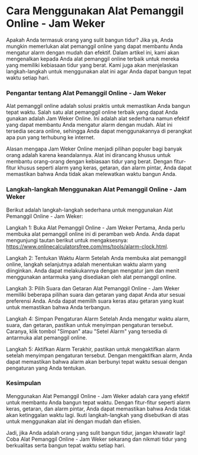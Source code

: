 Cara Menggunakan Alat Pemanggil Online - Jam Weker
==================================================

Apakah Anda termasuk orang yang sulit bangun tidur? Jika ya, Anda mungkin memerlukan alat pemanggil online yang dapat membantu Anda mengatur alarm dengan mudah dan efektif. Dalam artikel ini, kami akan mengenalkan kepada Anda alat pemanggil online terbaik untuk mereka yang memiliki kebiasaan tidur yang berat. Kami juga akan menjelaskan langkah-langkah untuk menggunakan alat ini agar Anda dapat bangun tepat waktu setiap hari.

### Pengantar tentang Alat Pemanggil Online - Jam Weker

Alat pemanggil online adalah solusi praktis untuk memastikan Anda bangun tepat waktu. Salah satu alat pemanggil online terbaik yang dapat Anda gunakan adalah Jam Weker Online. Ini adalah alat sederhana namun efektif yang dapat membantu Anda mengatur alarm dengan mudah. Alat ini tersedia secara online, sehingga Anda dapat menggunakannya di perangkat apa pun yang terhubung ke internet.

Alasan mengapa Jam Weker Online menjadi pilihan populer bagi banyak orang adalah karena keandalannya. Alat ini dirancang khusus untuk membantu orang-orang dengan kebiasaan tidur yang berat. Dengan fitur-fitur khusus seperti alarm yang keras, getaran, dan alarm pintar, Anda dapat memastikan bahwa Anda tidak akan melewatkan waktu bangun Anda.

### Langkah-langkah Menggunakan Alat Pemanggil Online - Jam Weker

Berikut adalah langkah-langkah sederhana untuk menggunakan Alat Pemanggil Online - Jam Weker:

Langkah 1: Buka Alat Pemanggil Online - Jam Weker Pertama, Anda perlu membuka alat pemanggil online ini di peramban web Anda. Anda dapat mengunjungi tautan berikut untuk mengaksesnya: <https://www.onlinecalculatorsfree.com/ms/tools/alarm-clock.html>.

Langkah 2: Tentukan Waktu Alarm Setelah Anda membuka alat pemanggil online, langkah selanjutnya adalah menentukan waktu alarm yang diinginkan. Anda dapat melakukannya dengan mengatur jam dan menit menggunakan antarmuka yang disediakan oleh alat pemanggil online.

Langkah 3: Pilih Suara dan Getaran Alat Pemanggil Online - Jam Weker memiliki beberapa pilihan suara dan getaran yang dapat Anda atur sesuai preferensi Anda. Anda dapat memilih suara keras atau getaran yang kuat untuk memastikan bahwa Anda terbangun.

Langkah 4: Simpan Pengaturan Alarm Setelah Anda mengatur waktu alarm, suara, dan getaran, pastikan untuk menyimpan pengaturan tersebut. Caranya, klik tombol "Simpan" atau "Setel Alarm" yang tersedia di antarmuka alat pemanggil online.

Langkah 5: Aktifkan Alarm Terakhir, pastikan untuk mengaktifkan alarm setelah menyimpan pengaturan tersebut. Dengan mengaktifkan alarm, Anda dapat memastikan bahwa alarm akan berbunyi tepat waktu sesuai dengan pengaturan yang Anda tentukan.

### Kesimpulan

Menggunakan Alat Pemanggil Online - Jam Weker adalah cara yang efektif untuk membantu Anda bangun tepat waktu. Dengan fitur-fitur seperti alarm keras, getaran, dan alarm pintar, Anda dapat memastikan bahwa Anda tidak akan ketinggalan waktu lagi. Ikuti langkah-langkah yang disebutkan di atas untuk menggunakan alat ini dengan mudah dan efisien.

Jadi, jika Anda adalah orang yang sulit bangun tidur, jangan khawatir lagi! Coba Alat Pemanggil Online - Jam Weker sekarang dan nikmati tidur yang berkualitas serta bangun tepat waktu setiap hari.